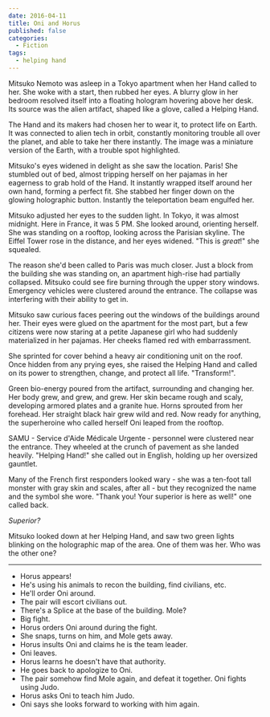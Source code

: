 ```yaml
---
date: 2016-04-11
title: Oni and Horus
published: false
categories:
  - Fiction
tags:
  - helping hand
---
```


Mitsuko Nemoto was asleep in a Tokyo apartment when her Hand called to her.
She woke with a start, then rubbed her eyes.
A blurry glow in her bedroom resolved itself into a floating hologram
hovering above her desk.
Its source was the alien artifact, shaped like a glove, called a Helping Hand.

The Hand and its makers had chosen her to wear it,
to protect life on Earth.
It was connected to alien tech in orbit, constantly monitoring trouble
all over the planet, and able to take her there instantly.
The image was a miniature version of the Earth,
with a trouble spot highlighted.

Mitsuko's eyes widened in delight as she saw the location. Paris!
She stumbled out of bed, almost tripping herself on her pajamas
in her eagerness to grab hold of the Hand.
It instantly wrapped itself around her own hand, forming a perfect fit.
She stabbed her finger down on the glowing holographic button.
Instantly the teleportation beam engulfed her.

Mitsuko adjusted her eyes to the sudden light.
In Tokyo, it was almost midnight. Here in France, it was 5 PM.
She looked around, orienting herself.
She was standing on a rooftop, looking across the Parisian skyline.
The Eiffel Tower rose in the distance, and her eyes widened.
"This is *great*!" she squealed.

The reason she'd been called to Paris was much closer.
Just a block from the building she was standing on,
an apartment high-rise had partially collapsed.
Mitsuko could see fire burning through the upper story windows.
Emergency vehicles were clustered around the entrance.
The collapse was interfering with their ability to get in.

Mitsuko saw curious faces peering out the windows
of the buildings around her.
Their eyes were glued on the apartment for the most part,
but a few citizens were now staring at a petite Japanese girl
who had suddenly materialized in her pajamas.
Her cheeks flamed red with embarrassment.

She sprinted for cover behind a heavy air conditioning unit on the roof.
Once hidden from any prying eyes, she raised the Helping Hand
and called on its power to strengthen, change, and protect all life.
"Transform!".

Green bio-energy poured from the artifact, surrounding and changing her.
Her body grew, and grew, and grew.
Her skin became rough and scaly, developing armored plates and a granite hue.
Horns sprouted from her forehead.
Her straight black hair grew wild and red.
Now ready for anything,
the superheroine who called herself Oni leaped from the rooftop.

SAMU - Service d'Aide Médicale Urgente - personnel were clustered near the entrance.
They wheeled at the crunch of pavement as she landed heavily.
"Helping Hand!" she called out in English, holding up her oversized gauntlet.

Many of the French first responders looked wary - she was a ten-foot tall
monster with gray skin and scales, after all - but they recognized the
name and the symbol she wore.
"Thank you! Your superior is here as well!" one called back.

*Superior?*

Mitsuko looked down at her Helping Hand, and saw two green lights blinking
on the holographic map of the area. One of them was her.
Who was the other one?

----

* Horus appears!
* He's using his animals to recon the building, find civilians, etc.
* He'll order Oni around.
* The pair will escort civilians out.
* There's a Splice at the base of the building. Mole?
* Big fight.
* Horus orders Oni around during the fight.
* She snaps, turns on him, and Mole gets away.
* Horus insults Oni and claims he is the team leader.
* Oni leaves.
* Horus learns he doesn't have that authority.
* He goes back to apologize to Oni.
* The pair somehow find Mole again, and defeat it together. Oni fights using Judo.
* Horus asks Oni to teach him Judo.
* Oni says she looks forward to working with him again.
